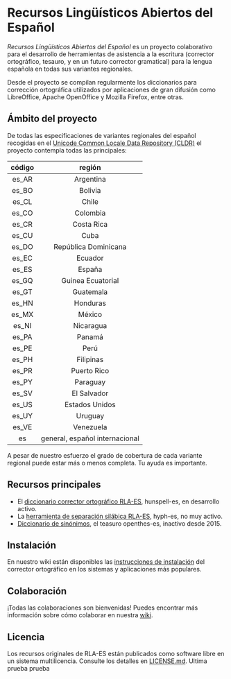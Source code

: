 # Recursos Lingüísticos Abiertos del Español

_Recursos Lingüísticos Abiertos del Español_ es un proyecto colaborativo para el desarrollo de herramientas de asistencia a la escritura (corrector ortográfico, tesauro, y en un futuro corrector gramatical) para la lengua española en todas sus variantes regionales.

Desde el proyecto se compilan regularmente los diccionarios para corrección ortográfica utilizados por aplicaciones de gran difusión como LibreOffice, Apache OpenOffice y Mozilla Firefox, entre otras.

## Ámbito del proyecto

De todas las especificaciones de variantes regionales del español recogidas en el  [Unicode Common Locale Data Repository (CLDR)](http://cldr.unicode.org/) el proyecto contempla todas las principales:

| código | región  |
|:----:|:---:|
| es_AR | Argentina |
| es_BO | Bolivia |
| es_CL | Chile |
| es_CO | Colombia |
| es_CR | Costa Rica|
| es_CU | Cuba |
| es_DO | República Dominicana |
| es_EC | Ecuador |
| es_ES | España |
| es_GQ | Guinea Ecuatorial |
| es_GT | Guatemala |  
| es_HN | Honduras |
| es_MX | México |
| es_NI | Nicaragua |  
| es_PA | Panamá |
| es_PE | Perú |
| es_PH | Filipinas |  
| es_PR | Puerto Rico |  
| es_PY | Paraguay |
| es_SV | El Salvador |  
| es_US | Estados Unidos |
| es_UY | Uruguay |
| es_VE | Venezuela |
| es |  general, español internacional |

A pesar de nuestro esfuerzo el grado de cobertura de cada variante regional puede estar más o menos completa. Tu ayuda es importante.

## Recursos principales

- El [diccionario corrector ortográfico RLA-ES](https://github.com/sbosio/rla-es/tree/master/ortograf), hunspell-es, en desarrollo activo.
- La [herramienta de separación silábica RLA-ES](https://github.com/sbosio/rla-es/tree/master/separacion), hyph-es, no muy activo.
- [Diccionario de sinónimos](https://github.com/sbosio/rla-es/tree/master/sinonimos), el teasuro openthes-es, inactivo desde 2015.

## Instalación

En nuestro wiki están disponibles las [instrucciones de instalación](https://github.com/sbosio/rla-es/wiki/C%C3%B3mo-instalar-el-diccionario-corrector-ortogr%C3%A1fico) del corrector ortográfico en los sistemas y aplicaciones más populares.

## Colaboración

¡Todas las colaboraciones son bienvenidas!
Puedes encontrar más información sobre cómo colaborar en nuestra [wiki](https://github.com/sbosio/rla-es/wiki).

## Licencia

Los recursos originales de RLA-ES están publicados como software libre en un sistema multilicencia. Consulte los detalles en [LICENSE.md](LICENSE.md).
Ultima prueba
prueba
